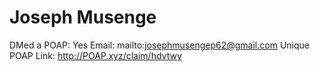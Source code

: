 # Joseph Musenge

DMed a POAP: Yes
Email: mailto:josephmusengep62@gmail.com
Unique POAP Link: http://POAP.xyz/claim/hdvtwy